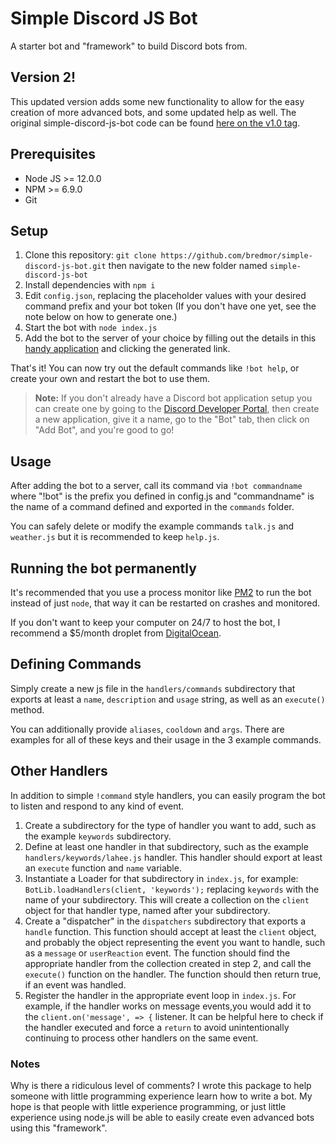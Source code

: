 # Simple Discord JS Bot

A starter bot and "framework" to build Discord bots from.

## Version 2!

This updated version adds some new functionality to allow for the easy creation of more advanced
bots, and some updated help as well. The original simple-discord-js-bot code can be found [here on
the v1.0 tag](https://github.com/bredmor/simple-discord-js-bot/tree/v1.0).

## Prerequisites

- Node JS >= 12.0.0
- NPM >= 6.9.0
- Git

## Setup

1. Clone this repository: `git clone https://github.com/bredmor/simple-discord-js-bot.git` then navigate to the new
   folder named `simple-discord-js-bot`
2. Install dependencies with `npm i`
3. Edit `config.json`, replacing the placeholder values with your desired command prefix and your bot token (If you
   don't have one yet, see the note below on how to generate one.)
4. Start the bot with `node index.js`
5. Add the bot to the server of your choice by filling out the details in this
   [handy application](https://discordapi.com/permissions.html#7168) and clicking the generated link.

That's it! You can now try out the default commands like `!bot help`, or create your own and restart the bot to use them.

> **Note:**
> If you don't already have a Discord bot application setup you can create one by going to the
> [Discord Developer Portal](https://discord.com/developers/applications/me), then create a new application, give it a
> name, go to the "Bot" tab, then click on "Add Bot", and you're good to go!

## Usage

After adding the bot to a server, call its command via `!bot commandname` where "!bot" is the prefix you defined in
config.js and "commandname" is the name of a command defined and exported in the `commands` folder.

You can safely delete or modify the example commands `talk.js` and `weather.js` but it is recommended to keep `help.js`.

## Running the bot permanently

It's recommended that you use a process monitor like [PM2](https://pm2.keymetrics.io/) to run the bot instead of
just `node`, that way it can be restarted on crashes and monitored.

If you don't want to keep your computer on 24/7 to host the bot, I recommend a $5/month droplet from
[DigitalOcean](https://m.do.co/c/b96f8bd70573).

## Defining Commands

Simply create a new js file in the `handlers/commands` subdirectory that exports at least a `name`, `description`
and `usage` string, as well as an `execute()` method.

You can additionally provide `aliases`, `cooldown`
and `args`. There are examples for all of these keys and their usage in the 3 example commands.

## Other Handlers

In addition to simple `!command` style handlers, you can easily program the bot to listen and respond to any kind
of event.

1. Create a subdirectory for the type of handler you want to add, such as the example `keywords` subdirectory.
2. Define at least one handler in that subdirectory, such as the example `handlers/keywords/lahee.js` handler.
   This handler should export at least an `execute` function and `name` variable.
3. Instantiate a Loader for that subdirectory in `index.js`, for example: `BotLib.loadHandlers(client, 'keywords');`
   replacing `keywords` with the name of your subdirectory. This will create a collection on the `client` object for
   that handler type, named after your subdirectory.
4. Create a "dispatcher" in the `dispatchers` subdirectory that exports a `handle` function. This function should accept
   at least the `client` object, and probably the object representing the event you want to handle, such as a `message`
   or `userReaction` event. The function should find the appropriate handler from the collection created in step 2, and
   call the `execute()` function on the handler. The function should then return true, if an event was handled.
5. Register the handler in the appropriate event loop in `index.js`. For example, if the handler works on message
   events,you would add it to the `client.on('message', => {` listener. It can be helpful here to check if the handler
   executed and force a `return` to avoid unintentionally continuing to process other handlers on the same event.

### Notes

Why is there a ridiculous level of comments? I wrote this package to help someone with little programming experience
learn how to write a bot. My hope is that people with little experience programming, or just little experience using
node.js will be able to easily create even advanced bots using this "framework".

